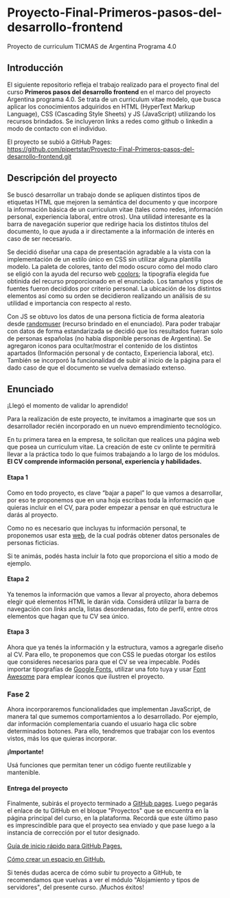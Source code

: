 # Proyecto-Final-Primeros-pasos-del-desarrollo-frontend
Proyecto de curriculum TICMAS de Argentina Programa 4.0

## Introducción
El siguiente repositorio refleja el trabajo realizado para el proyecto final del curso **Primeros pasos del desarrollo frontend** en el marco del proyecto Argentina programa 4.0.
Se trata de un curriculum vitae modelo, que busca aplicar los conocimientos adquiridos en HTML (HyperText Markup Language), CSS (Cascading Style Sheets) y JS (JavaScript) utilizando los recursos brindados.
Se incluyeron links a redes como github o linkedin a modo de contacto con el individuo.

El proyecto se subió a GitHub Pages: https://github.com/pipertstar/Proyecto-Final-Primeros-pasos-del-desarrollo-frontend.git

## Descripción del proyecto
Se buscó desarrollar un trabajo donde se apliquen distintos tipos de etiquetas HTML que mejoren la semántica del documento y que incorpore la información básica de un curriculum vitae (tales como redes, información personal, experiencia laboral, entre otros).
Una utilidad interesante es la barra de navegación superior que redirige hacia los distintos títulos del documento, lo que ayuda a ir directamente a la información de interés en caso de ser necesario.

Se decidió diseñar una capa de presentación agradable a la vista con la implementación de un estilo único en CSS sin utilizar alguna plantilla modelo.
La paleta de colores, tanto del modo oscuro como del modo claro se eligió con la ayuda del recurso web [coolors](https://coolors.co/); la tipografía elegida fue obtinida del recurso proporcionado en el enunciado.
Los tamaños y tipos de fuentes fueron decididos por criterio personal. La ubicación de los distintos elementos así como su orden se decidieron realizando un análisis de su utilidad e importancia con respecto al resto.

Con JS se obtuvo los datos de una persona ficticia de forma aleatoria desde [randomuser](https://randomuser.me/) (recurso brindado en el enunciado). Para poder trabajar con datos de forma estandarizada se decidió que los resultados fueran solo de personas españolas (no había disponible personas de Argentina).
Se agregaron iconos para ocultar/mostrar el contenido de los distintos apartados (Información personal y de contacto, Experiencia laboral, etc). También se incorporó la funcionalidad de subir al inicio de la página para el dado caso de que el documento se vuelva demasiado extenso.


## Enunciado
¡Llegó el momento de validar lo aprendido!

Para la realización de este proyecto, te  invitamos a imaginarte que sos un desarrollador recién incorporado en un nuevo emprendimiento tecnológico.

En tu primera tarea en la empresa, te solicitan que realices una página web que posea un curriculum vitae. La creación de este cv onlinte te permitirá llevar a la práctica todo lo que fuimos trabajando a lo largo de los módulos. **El CV comprende información personal, experiencia y habilidades.**

#### Etapa 1
Como en todo proyecto, es clave “bajar a papel” lo que vamos a desarrollar, por eso te proponemos que en una hoja escribas toda la información que quieras incluir en el CV, para poder empezar a pensar en qué estructura le darás al proyecto. 

Como no es necesario que incluyas tu información personal, te proponemos usar esta [web](https://randomuser.me/), de la cual podrás obtener datos personales de personas ficticias. 

Si te animás, podés hasta incluir la foto que proporciona el sitio a modo de ejemplo.

#### Etapa 2
Ya tenemos la información que vamos a llevar al proyecto, ahora debemos elegir qué elementos HTML le darán vida. Considerá utilizar la barra de navegación con _links_ ancla, listas desordenadas, foto de perfil, entre otros elementos que hagan que tu CV sea único.

#### Etapa 3
Ahora que ya tenés la información y la estructura, vamos a agregarle diseño al CV. Para ello, te proponemos que con CSS le puedas otorgar los estilos que consideres necesarios para que el CV se vea impecable. Podés importar tipografías de [Google Fonts](https://fonts.google.com/), utilizar una foto tuya y usar [Font Awesome](https://fontawesome.com/) para emplear íconos que ilustren el proyecto.

### Fase 2

Ahora incorporaremos funcionalidades que implementan JavaScript, de manera tal que sumemos comportamientos a lo desarrollado. Por ejemplo, dar información complementaria cuando el usuario haga clic sobre determinados botones. Para ello, tendremos que trabajar con los eventos vistos, más los que quieras incorporar. 

**¡Importante!**

Usá funciones que permitan tener un código fuente reutilizable y mantenible.

#### Entrega del proyecto

Finalmente, subirás el proyecto terminado a [GitHub pages](https://docs.github.com/es/pages/getting-started-with-github-pages/creating-a-github-pages-site).  Luego pegarás el enlace de tu GitHub en el bloque "Proyectos" que se encuentra en la página principal del curso, en la plataforma. Recordá que este último paso es imprescindible para que el proyecto sea enviado y que pase luego a la instancia de corrección por el tutor designado.

[Guía de inicio rápido para GitHub Pages.](https://docs.github.com/es/pages/quickstart)

[Cómo crear un espacio en GitHub.](https://docs.github.com/es/pages/getting-started-with-github-pages/creating-a-github-pages-site)

Si tenés dudas acerca de cómo subir tu proyecto a GitHub, te recomendamos que vuelvas a ver el módulo "Alojamiento y tipos de servidores", del presente curso. ¡Muchos éxitos!
